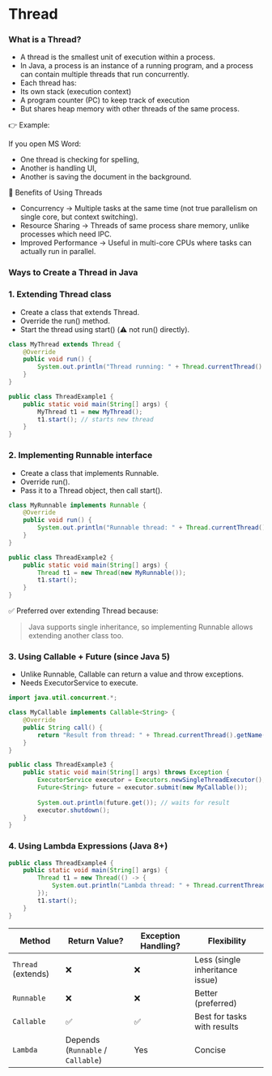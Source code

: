 # Thread

### What is a Thread?
* A thread is the smallest unit of execution within a process.
* In Java, a process is an instance of a running program, and a process can contain multiple threads that run concurrently.
* Each thread has:
* Its own stack (execution context)
* A program counter (PC) to keep track of execution
* But shares heap memory with other threads of the same process.


👉 Example:

If you open MS Word:
* One thread is checking for spelling,
* Another is handling UI,
* Another is saving the document in the background.

🔹 Benefits of Using Threads
* Concurrency → Multiple tasks at the same time (not true parallelism on single core, but context switching).
* Resource Sharing → Threads of same process share memory, unlike processes which need IPC.
* Improved Performance → Useful in multi-core CPUs where tasks can actually run in parallel.


### Ways to Create a Thread in Java


### 1. Extending Thread class

* Create a class that extends Thread.
* Override the run() method.
* Start the thread using start() (⚠️ not run() directly).

```java
class MyThread extends Thread {
    @Override
    public void run() {
        System.out.println("Thread running: " + Thread.currentThread().getName());
    }
}

public class ThreadExample1 {
    public static void main(String[] args) {
        MyThread t1 = new MyThread();
        t1.start(); // starts new thread
    }
}
```


### 2. Implementing Runnable interface

* Create a class that implements Runnable.
* Override run().
* Pass it to a Thread object, then call start().

```java
class MyRunnable implements Runnable {
    @Override
    public void run() {
        System.out.println("Runnable thread: " + Thread.currentThread().getName());
    }
}

public class ThreadExample2 {
    public static void main(String[] args) {
        Thread t1 = new Thread(new MyRunnable());
        t1.start();
    }
}
```

✅ Preferred over extending Thread because:
> Java supports single inheritance, so implementing Runnable allows extending another class too.



### 3. Using Callable + Future (since Java 5)
*    Unlike Runnable, Callable can return a value and throw exceptions.
*    Needs ExecutorService to execute.

```java
import java.util.concurrent.*;

class MyCallable implements Callable<String> {
    @Override
    public String call() {
        return "Result from thread: " + Thread.currentThread().getName();
    }
}

public class ThreadExample3 {
    public static void main(String[] args) throws Exception {
        ExecutorService executor = Executors.newSingleThreadExecutor();
        Future<String> future = executor.submit(new MyCallable());
        
        System.out.println(future.get()); // waits for result
        executor.shutdown();
    }
}
```


### 4. Using Lambda Expressions (Java 8+)

```java
public class ThreadExample4 {
    public static void main(String[] args) {
        Thread t1 = new Thread(() -> {
            System.out.println("Lambda thread: " + Thread.currentThread().getName());
        });
        t1.start();
    }
}
```

| Method             | Return Value?                     | Exception Handling? | Flexibility                     |
| ------------------ | --------------------------------- | ------------------- | ------------------------------- |
| `Thread` (extends) | ❌                                 | ❌                   | Less (single inheritance issue) |
| `Runnable`         | ❌                                 | ❌                   | Better (preferred)              |
| `Callable`         | ✅                                 | ✅                   | Best for tasks with results     |
| `Lambda`           | Depends (`Runnable` / `Callable`) | Yes                 | Concise                         |
